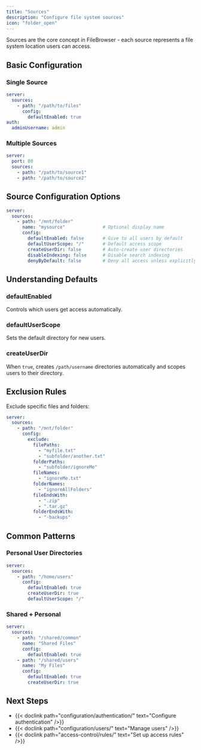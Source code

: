 ```yaml
---
title: "Sources"
description: "Configure file system sources"
icon: "folder_open"
---
```


Sources are the core concept in FileBrowser - each source represents a file system location users can access.

## Basic Configuration

### Single Source

```yaml
server:
  sources:
    - path: "/path/to/files"
      config:
        defaultEnabled: true
auth:
  adminUsername: admin
```

### Multiple Sources

```yaml
server:
  port: 80
  sources:
    - path: "/path/to/source1"
    - path: "/path/to/source2"
```

## Source Configuration Options

```yaml
server:
  sources:
    - path: "/mnt/folder"
      name: "mysource"              # Optional display name
      config:
        defaultEnabled: false       # Give to all users by default
        defaultUserScope: "/"       # Default access scope
        createUserDir: false        # Auto-create user directories
        disableIndexing: false      # Disable search indexing
        denyByDefault: false        # Deny all access unless explicitly allowed
```

## Understanding Defaults

### defaultEnabled
Controls which users get access automatically.

### defaultUserScope  
Sets the default directory for new users.

### createUserDir
When `true`, creates `/path/username` directories automatically and scopes users to their directory.

## Exclusion Rules

Exclude specific files and folders:

```yaml
server:
  sources:
    - path: "/mnt/folder"
      config:
        exclude:
          filePaths:
            - "myfile.txt"
            - "subfolder/another.txt"
          folderPaths:
            - "subfolder/ignoreMe"
          fileNames:
            - "ignoreMe.txt"
          folderNames:
            - "ignoreAllFolders"
          fileEndsWith:
            - ".zip"
            - ".tar.gz"
          folderEndsWith:
            - "-backups"
```

## Common Patterns

### Personal User Directories

```yaml
server:
  sources:
    - path: "/home/users"
      config:
        defaultEnabled: true
        createUserDir: true
        defaultUserScope: "/"
```

### Shared + Personal

```yaml
server:
  sources:
    - path: "/shared/common"
      name: "Shared Files"
      config:
        defaultEnabled: true
    - path: "/shared/users"
      name: "My Files"
      config:
        defaultEnabled: true
        createUserDir: true
```

## Next Steps

- {{< doclink path="configuration/authentication/" text="Configure authentication" />}}
- {{< doclink path="configuration/users/" text="Manage users" />}}
- {{< doclink path="access-control/rules/" text="Set up access rules" />}}

